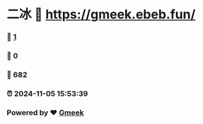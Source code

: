 # 二冰 :link: https://gmeek.ebeb.fun/ 
### :page_facing_up: [1](https://gmeek.ebeb.fun//tag.html) 
### :speech_balloon: 0 
### :hibiscus: 682 
### :alarm_clock: 2024-11-05 15:53:39 
### Powered by :heart: [Gmeek](https://github.com/Meekdai/Gmeek)
